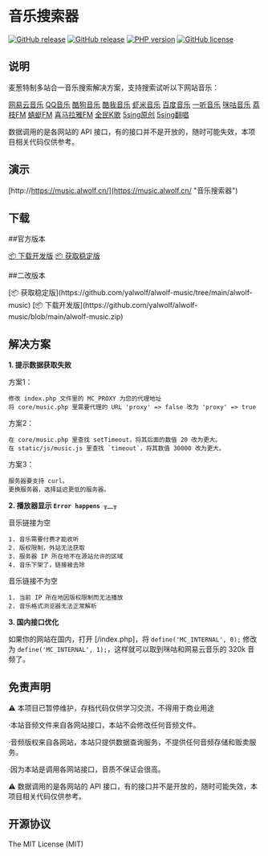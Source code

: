﻿# 音乐搜索器

[![GitHub release](https://img.shields.io/github/release/maicong/music.svg?style=flat-square)](https://github.com/maicong/music/releases)
[![GitHub release](https://img.shields.io/github/release/maicong/music.svg?style=flat-square)](https://github.com/yalwolf/alwolf-music/tree/main/alwolf-music)
[![PHP version](https://img.shields.io/badge/php-%3E%205.4-orange.svg)](https://github.com/php-src/php)
[![GitHub license](https://img.shields.io/badge/license-MIT-blue.svg)](#LICENSE)

## 说明

麦葱特制多站合一音乐搜索解决方案，支持搜索试听以下网站音乐：

[网易云音乐](http://music.163.com) [QQ音乐](http://y.qq.com) [酷狗音乐](http://www.kugou.com) [酷我音乐](http://www.kuwo.cn) [虾米音乐](http://www.xiami.com) [百度音乐](http://music.baidu.com) [一听音乐](http://www.1ting.com) [咪咕音乐](http://music.migu.cn) [荔枝FM](http://www.lizhi.fm) [蜻蜓FM](http://www.qingting.fm) [喜马拉雅FM](http://www.ximalaya.com) [全民K歌](http://kg.qq.com) [5sing原创](http://5sing.kugou.com/yc) [5sing翻唱](http://5sing.kugou.com/fc)

数据调用的是各网站的 API 接口，有的接口并不是开放的，随时可能失效，本项目相关代码仅供参考。

## 演示

[http://https://music.alwolf.cn/](https://music.alwolf.cn/ "音乐搜索器")

## 下载
##官方版本

[📦 下载开发版](https://github.com/maicong/music/archive/master.zip)
[📦 获取稳定版](https://github.com/maicong/music/releases)

<p>##二改版本</p>
[📦 获取稳定版](https://github.com/yalwolf/alwolf-music/tree/main/alwolf-music)
[📦 下载开发版](https://github.com/yalwolf/alwolf-music/blob/main/alwolf-music.zip)

## 解决方案

**1. 提示数据获取失败**

方案1：

```
修改 index.php 文件里的 MC_PROXY 为您的代理地址
将 core/music.php 里需要代理的 URL 'proxy' => false 改为 'proxy' => true
```

方案2：

```
在 core/music.php 里查找 setTimeout，将其后面的数值 20 改为更大。
在 static/js/music.js 里查找 `timeout`，将其数值 30000 改为更大。
```

方案3：

```
服务器要支持 curl。
更换服务器，选择延迟更低的服务器。
```

**2. 播放器显示 `Error happens ╥﹏╥`**

音乐链接为空

```
1. 音乐需要付费才能收听
2. 版权限制，外站无法获取
3. 服务器 IP 所在地不在源站允许的区域
4. 音乐下架了，链接被去除
```

音乐链接不为空

```
1. 当前 IP 所在地因版权限制而无法播放
2. 音乐格式浏览器无法正常解析
```

**3. 国内接口优化**

如果你的网站在国内，打开 [/index.php]，将 `define('MC_INTERNAL', 0);` 修改为 `define('MC_INTERNAL', 1);`，这样就可以取到咪咕和网易云音乐的 320k 音频了。	

## 免责声明

<p>⚠️ 本项目已暂停维护，存档代码仅供学习交流，不得用于商业用途</p>
<p>·本站音频文件来自各网站接口，本站不会修改任何音频文件。</p>
<p>·音频版权来自各网站，本站只提供数据查询服务，不提供任何音频存储和贩卖服务。</p>
<p>·因为本站是调用各网站接口，音质不保证会很高。</p>
<p>⚠️ 数据调用的是各网站的 API 接口，有的接口并不是开放的，随时可能失效，本项目相关代码仅供参考。</p>

## 开源协议

The MIT License (MIT)
